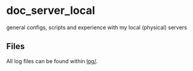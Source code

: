 # doc_server_local
general configs, scripts and experience with my local (physical) servers

## Files
All log files can be found within [log/](log/).